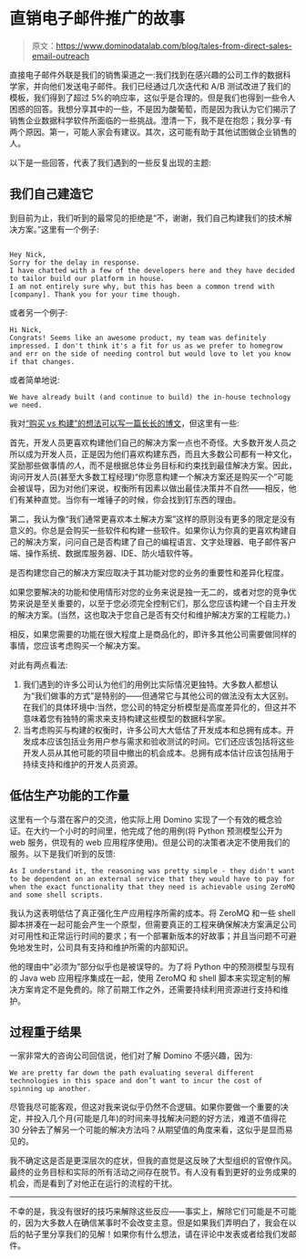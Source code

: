 # 直销电子邮件推广的故事

> 原文：<https://www.dominodatalab.com/blog/tales-from-direct-sales-email-outreach>

直接电子邮件外联是我们的销售渠道之一:我们找到在感兴趣的公司工作的数据科学家，并向他们发送电子邮件。我们已经通过几次迭代和 A/B 测试改进了我们的模板，我们得到了超过 5%的响应率，这似乎是合理的。但是我们也得到一些令人困惑的回答。我想分享其中的一些，不是因为酸葡萄，而是因为我认为它们揭示了销售企业数据科学软件所面临的一些挑战。澄清一下，我不是在抱怨；我分享-有两个原因。第一，可能人家会有建议。其次，这可能有助于其他试图做企业销售的人。

以下是一些回答，代表了我们遇到的一些反复出现的主题:

## 我们自己建造它

到目前为止，我们听到的最常见的拒绝是“不，谢谢，我们自己构建我们的技术解决方案。”这里有一个例子:

```

Hey Nick,
Sorry for the delay in response. 
I have chatted with a few of the developers here and they have decided to tailor build our platform in house. 
I am not entirely sure why, but this has been a common trend with [company]. Thank you for your time though.
```

或者另一个例子:

```
Hi Nick,
Congrats! Seems like an awesome product, my team was definitely impressed. I don't think it's a fit for us as we prefer to homegrow and err on the side of needing control but would love to let you know if that changes.
```

或者简单地说:

```
We have already built (and continue to build) the in-house technology we need.
```

我对[“购买 vs 构建”的想法可以写一篇长长的博文](/blog/reflections-on-buy-vs-build)，但这里有一些:

首先，开发人员更喜欢构建他们自己的解决方案一点也不奇怪。大多数开发人员之所以成为开发人员，正是因为他们喜欢构建东西，而且大多数公司都有一种文化，奖励那些做事情*的人*，而不是根据总体业务目标和约束找到最佳解决方案。因此，询问开发人员(甚至大多数工程经理)“你愿意构建一个解决方案还是购买一个”可能会被误导，因为对他们来说，权衡所有因素以做出最佳决策并不自然——相反，他们有某种直觉。当你有一堆锤子的时候，你会找到钉东西的理由。

第二，我认为像“我们通常更喜欢本土解决方案”这样的原则没有更多的限定是没有意义的。你总是会购买一些软件和构建一些软件。如果你认为你真的更喜欢构建自己的解决方案，问问自己是否构建了自己的编程语言、文字处理器、电子邮件客户端、操作系统、数据库服务器、IDE、防火墙软件等。

是否构建您自己的解决方案应取决于其功能对您的业务的重要性和差异化程度。

如果您要解决的功能和使用情形对您的业务来说是独一无二的，或者对您的竞争优势来说是至关重要的，以至于您必须完全控制它们，那么您应该构建一个自主开发的解决方案。(当然，这也取决于您自己是否有交付和维护解决方案的工程能力。)

相反，如果您需要的功能在很大程度上是商品化的，即许多其他公司需要做同样的事情，您应该考虑购买一个解决方案。

对此有两点看法:

1.  我们遇到的许多公司认为他们的用例比实际情况更独特。大多数人都想认为“我们做事的方式”是特别的——但通常它与其他公司的做法没有太大区别。在我们的具体环境中:当然，您公司的特定分析模型是高度差异化的，但这并不意味着您有独特的需求来支持构建这些模型的数据科学家。
2.  当考虑购买与构建的权衡时，许多公司大大低估了开发成本和总拥有成本。开发成本应该包括业务用户参与需求和验收测试的时间。它们还应该包括将这些开发人员从其他可能的项目中撤出的机会成本。总拥有成本估计应该包括用于持续支持和维护的开发人员资源。

## 低估生产功能的工作量

这里有一个与潜在客户的交流，他实际上用 Domino 实现了一个有效的概念验证。在大约一个小时的时间里，他完成了他的用例(将 Python 预测模型公开为 web 服务，供现有的 web 应用程序使用)。但是公司的决策者决定不使用我们的服务。以下是我们听到的反馈:

```
As I understand it, the reasoning was pretty simple - they didn't want to be dependent on an external service that they would have to pay for when the exact functionality that they need is achievable using ZeroMQ and some shell scripts.
```

我认为这表明低估了真正强化生产应用程序所需的成本。将 ZeroMQ 和一些 shell 脚本拼凑在一起可能会产生一个原型，但需要真正的工程来确保解决方案满足公司对可用性和正常运行时间的要求；有一个部署新版本的好故事；并且当问题不可避免地发生时，公司具有支持和维护所需的内部知识。

他的理由中“必须为”部分似乎也是被误导的。为了将 Python 中的预测模型与现有的 Java web 应用程序集成在一起，使用 ZeroMQ 和 shell 脚本来实现定制的解决方案肯定不是免费的。除了前期工作之外，还需要持续利用资源进行支持和维护。

## 过程重于结果

一家非常大的咨询公司回信说，他们对了解 Domino 不感兴趣，因为:

```
We are pretty far down the path evaluating several different technologies in this space and don’t want to incur the cost of spinning up another.
```

尽管我尽可能客观，但这对我来说似乎仍然不合逻辑。如果你要做一个重要的决定，并投入几个月(可能是几年)的时间来寻找解决问题的好方法，难道不值得花 30 分钟去了解另一个可能的解决方法吗？从期望值的角度来看，这似乎是显而易见的。

我不确定这是否是更深层次的症状，但我的直觉是这反映了大型组织的官僚作风。最终的业务目标和实际的所有活动之间存在脱节。有人没有看到更好的业务成果的机会，而是看到了对他正在运行的流程的干扰。

* * *

不幸的是，我没有很好的技巧来解除这些反应——事实上，解除它们可能是不可能的，因为大多数人在确信某事时不会改变主意。但是如果我们弄明白了，我会在以后的帖子里分享我们的见解！如果你有什么想法，请在评论中发表或者给我们发邮件。